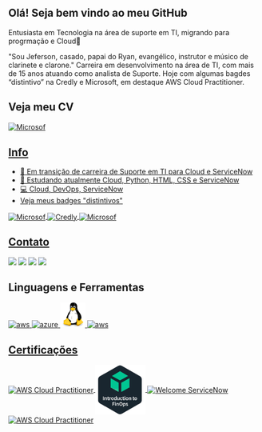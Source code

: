 ## Olá! Seja bem vindo ao meu GitHub 
Entusiasta em Tecnologia na área de suporte em TI, migrando para progrmação e Cloud💭

"Sou Jeferson, casado, papai do Ryan, evangélico, instrutor e músico de clarinete e clarone."
Carreira em desenvolvimento na área de TI, com mais de 15 anos atuando como analista de Suporte. Hoje com algumas bagdes “distintivo” na Credly e Microsoft, em destaque AWS Cloud Practitioner.

## Veja meu CV
<div> 
  <a href = "https://drive.google.com/file/d/1AJAYkq5NWhmfmRlRdXv4FhfnNWc9-RGQ/view"><img align="center" alt="Microsof" height="50" width="50"  src="https://encrypted-tbn0.gstatic.com/images?q=tbn:ANd9GcRPHTyDm05_UhlOt0H6HaqsmLnnPTf6oI_wggBZCD63JYumEZAlsmF-fxVowQKtSAbtuHQ&usqp=CAU">
</div>

## Info
- 💫 Em transição de carreira de Suporte em TI para Cloud e ServiceNow
- 🌱 Estudando atualmente Cloud, Python, HTML, CSS e ServiceNow
- 💻 Cloud, DevOps, ServiceNow
- Veja meus badges "distintivos" 
<div> 
 <a href = "https://learn.microsoft.com/pt-br/users/jestrefezza"><img align="center" alt="Microsof" height="50" width="100"  src="https://t2.tudocdn.net/514858?w=646&h=284">
 <a href = "https://www.credly.com/users/jestrefezza"><img align="center" alt="Credly" height="50" width="100" src="https://info.credly.com/hubfs/Credly_images_2022/Logo.svg">  
 <a href = "https://nowlearning.servicenow.com/lxp/en/pages/nl-public-resume?id=nl_public&user=jestrefezza"><img align="center" alt="Microsof" height="50" width="100"  src="https://www.globalsign.com/application/files/2216/7931/7447/ServiceNow_logo_RGB_White_YoumojiGreen.png">
</div>
     
## Contato
<div> 
 <a href = "https://wa.me/5511983207887"><img src="https://img.shields.io/badge/WhatsApp-25D366?style=for-the-badge&logo=whatsapp&logoColor=white"></a>  
 <a href="https://www.linkedin.com/in/jestrefezza" target="_blank"><img src="https://img.shields.io/badge/-LinkedIn-%230077B5?style=for-the-badge&logo=linkedin&logoColor=white" target="_blank"></a> 
 <a href = "mailto:je_info@hotmail.com"><img src="https://img.shields.io/badge/Microsoft_Outlook-0078D4?style=for-the-badge&logo=microsoft-outlook&logoColor=white" target="_blank"></a>  
 <a href = "mailto:jefestrezza@gmail.com"><img src="https://img.shields.io/badge/Gmail-D14836?style=for-the-badge&logo=gmail&logoColor=white" target="_blank"></a>
</div> 

## Linguagens e Ferramentas
<div>
 <a href="https://azure.microsoft.com/pt-br" target="_blank" rel="noreferrer"> <img src="https://upload.wikimedia.org/wikipedia/commons/thumb/4/44/Microsoft_logo.svg/512px-Microsoft_logo.svg.png" alt="aws" width="50" height="50"/> 
 <a href="https://azure.microsoft.com/pt-br" target="_blank" rel="noreferrer"> <img src="https://www.vectorlogo.zone/logos/microsoft_azure/microsoft_azure-icon.svg" alt="azure" width="50" height="50"/>
 <a href="https://www.linux.org/" target="_blank" rel="noreferrer"> <img src="https://raw.githubusercontent.com/devicons/devicon/master/icons/linux/linux-original.svg" alt="linux" width="50" height="50"/> 
 <a href="https://aws.amazon.com" target="_blank" rel="noreferrer"> <img src="https://i.imgur.com/IhS1TUg.png" alt="aws" width="50" height="50"/> 
</div>

## Certificações
<div style="display: inline_block">
 <a href="https://www.credly.com/badges/163145e0-a46b-4a85-9aa6-cc11fbb43ffd" rel="noreferrer"><img align="center" alt="AWS Cloud Practitioner" height="100" width="100" src="https://images.credly.com/size/340x340/images/00634f82-b07f-4bbd-a6bb-53de397fc3a6/image.png">
  <a href="https://verify.skilljar.com/c/znop6pe6pnbs" rel="noreferrer"><img align="center" alt="FinOps" height="100" width="100" src="https://raw.githubusercontent.com/JeStrefezza/jestrefezza/main/Badge%20FinOps.png">
  <a href="https://nowlearning.servicenow.com/lxp/en/now-platform/micro-certification-welcome-to-servicenow?id=learning_course_prev&course_id=938eb5358724d91cd3be437e0ebb3597" target="_blank" rel="noreferrer"><img align="center" alt="Welcome ServiceNow" height="100" width="80" target="_blank" src="https://nowlearning.servicenow.com/Credential%20Badge%20-%20Micro-Cert-%20Certified%20Welcome%20to%20ServiceNow.png">
 <a href="https://www.credly.com/badges/7c87d453-2d5f-46d4-8aec-b00b6d40cac1" rel="noreferrer"><img align="center" alt="AWS Cloud Practitioner" height="100" width="100" src="https://images.credly.com/size/340x340/images/44e2c252-5d19-4574-9646-005f7225bf53/image.png">
 
 </div>


